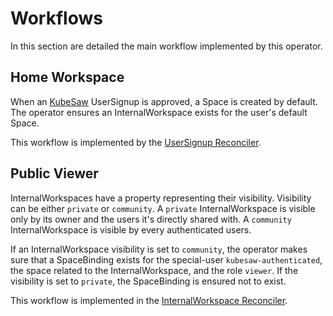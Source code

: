 # Workflows

In this section are detailed the main workflow implemented by this operator.

## Home Workspace

When an [KubeSaw](https://github.com/codeready-toolchain) UserSignup is approved, a Space is created by default.
The operator ensures an InternalWorkspace exists for the user's default Space.

This workflow is implemented by the [UserSignup Reconciler](https://github.com/konflux-workspaces/workspaces/blob/main/operator/internal/controller/usersignup/usersignup_controller.go).


## Public Viewer

InternalWorkspaces have a property representing their visibility.
Visibility can be either `private` or `community`.
A `private` InternalWorkspace is visible only by its owner and the users it's directly shared with.
A `community` InternalWorkspace is visible by every authenticated users.

If an InternalWorkspace visibility is set to `community`, the operator makes sure that a SpaceBinding exists for the special-user `kubesaw-authenticated`, the space related to the InternalWorkspace, and the role `viewer`.
If the visibility is set to `private`, the SpaceBinding is ensured not to exist.

This workflow is implemented in the [InternalWorkspace Reconciler](https://github.com/konflux-workspaces/workspaces/blob/main/operator/internal/controller/internalworkspace/internalworkspace_controller.go).

